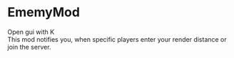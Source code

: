 # EmemyMod
Open gui with K
<br>
This mod notifies you, when specific players enter your render distance or join the server.
